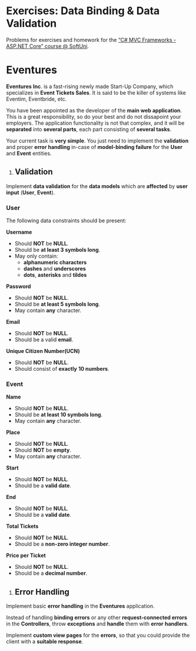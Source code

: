 ﻿
# **Exercises: Data Binding & Data Validation** 
Problems for exercises and homework for the [“C# MVC Frameworks - ASP.NET Core” course @ SoftUni](https://softuni.bg/trainings/2197/csharp-mvc-frameworks-asp-net-core-november-2018).
# **Eventures**
**Eventures** **Inc**. is a fast-rising newly made Start-Up Company, which specializes in **Event Tickets Sales**. It is said to be the killer of systems like Eventim, Eventbride, etc.

You have been appointed as the developer of the **main web application**. This is a great responsibility, so do your best and do not dissapoint your employers. The application functionality is not that complex, and it will be **separated** into **several parts**, each part consisting of **several tasks**. 

Your current task is **very simple**. You just need to implement the **validation** and proper **error handling** in-case of **model-binding failure** for the **User** and **Event** entities.
1. ## **Validation**
Implement **data validation** for the **data models** which are **affected** by **user input** (**User**, **Event**).
### **User**
The following data constraints should be present:

**Username**

- Should **NOT** be **NULL**.
- Should be **at least 3 symbols long**.
- May only contain:
  - **alphanumeric characters** 
  - **dashes** and **underscores**
  - **dots**, **asterisks** and **tildes**

**Password**

- Should **NOT** be **NULL**.
- Should be **at least 5 symbols long**.
- May contain **any** character.

**Email**

- Should **NOT** be **NULL**.
- Should be a valid **email**.

**Unique Citizen Number(UCN)**

- Should **NOT** be **NULL**.
- Should consist of **exactly** **10 numbers**.
### **Event**
**Name**

- Should **NOT** be **NULL**.
- Should be **at least 10 symbols long**.
- May contain **any** character.

**Place**

- Should **NOT** be **NULL**.
- Should **NOT** be **empty**.
- May contain **any** character.

**Start**

- Should **NOT** be **NULL**.
- Should be a **valid date**.

**End**

- Should **NOT** be **NULL**.
- Should be a **valid date**.

**Total Tickets**

- Should **NOT** be **NULL**.
- Should be a **non-zero integer number**.

**Price per Ticket**

- Should **NOT** be **NULL**.
- Should be a **decimal number**.
1. ## **Error Handling**
Implement basic **error handling** in the **Eventures** application. 

Instead of handling **binding errors** or any other **request-connected errors** in the **Controllers**, throw **exceptions** and **handle** them with **error** **handlers**.

Implement **custom view pages** for the **errors**, so that you could provide the client with a **suitable response**.


